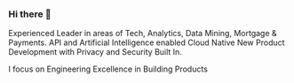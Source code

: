 ### Hi there 👋

Experienced Leader in areas of Tech, Analytics, Data Mining, Mortgage & Payments. 
API and Artificial Intelligence enabled Cloud Native New Product Development with Privacy and Security Built In.

I focus on Engineering Excellence in Building Products


<!--
**VinayaSathyanarayana/VinayaSathyanarayana** is a ✨ _special_ ✨ repository because its `README.md` (this file) appears on your GitHub profile.

Here are some ideas to get you started:

- 🔭 I’m currently working on ...
- 🌱 I’m currently learning ...
- 👯 I’m looking to collaborate on ...
- 🤔 I’m looking for help with ...
- 💬 Ask me about ...
- 📫 How to reach me: ...
- 😄 Pronouns: ...
- ⚡ Fun fact: ...
-->
